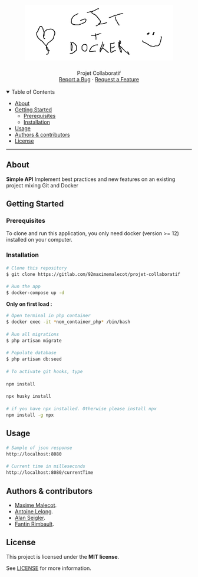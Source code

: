 <h1 align="center">
  <a href="https://gitlab.com/92maximemalecot/projet-collaboratif">
    <!-- Please provide path to your logo here -->
    <img src="/project-logo.png" alt="Logo" width="400" height="150">
  </a>
</h1>

<div align="center">
  Projet Collaboratif
  <br />
  <a href="https://gitlab.com/92maximemalecot/projet-collaboratif/issues/new?&issuable_template=bug_report">Report a Bug</a>
  ·
  <a href="https://gitlab.com/92maximemalecot/projet-collaboratif/issues/new?issuable_template=feature_request">Request a Feature</a>
</div>

<br />

<details open="open">
<summary>Table of Contents</summary>

- [About](#about)
- [Getting Started](#getting-started)
  - [Prerequisites](#prerequisites)
  - [Installation](#installation)
- [Usage](#usage)
- [Authors & contributors](#authors--contributors)
- [License](#license)

</details>

---

## About

**Simple API**
Implement best practices and new features on an existing project mixing Git and Docker

## Getting Started

### Prerequisites

To clone and run this application, you only need docker (version >= 12) installed on your computer.

### Installation

```bash
# Clone this repository
$ git clone https://gitlab.com/92maximemalecot/projet-collaboratif

# Run the app
$ docker-compose up -d
```
**Only on first load :**
```bash
# Open terminal in php container
$ docker exec -it *nom_container_php* /bin/bash

# Run all migrations
$ php artisan migrate

# Populate database
$ php artisan db:seed

# To activate git hooks, type

npm install

npx husky install

# if you have npx installed. Otherwise please install npx
npm install -g npx
```

## Usage

```bash
# Sample of json response
http://localhost:8080

# Current time in milleseconds
http://localhost:8080/currentTime
```

## Authors & contributors

- [Maxime Malecot](https://gitlab.com/92maximemalecot).
- [Antoine Lelong](https://gitlab.com/horek).
- [Alan Seigler](https://gitlab.com/Watsaiye).
- [Fantin Rimbault](https://gitlab.com/FantinRaimbault).


## License

This project is licensed under the **MIT license**.

See [LICENSE](LICENSE.txt) for more information.
